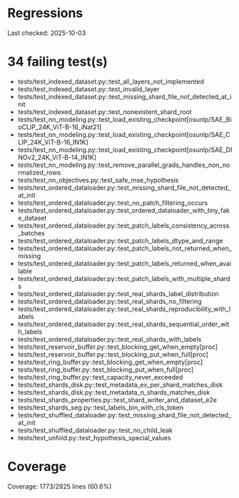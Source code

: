 # Regressions

Last checked: 2025-10-03

# 34 failing test(s)

- tests/test_indexed_dataset.py::test_all_layers_not_implemented
- tests/test_indexed_dataset.py::test_invalid_layer
- tests/test_indexed_dataset.py::test_missing_shard_file_not_detected_at_init
- tests/test_indexed_dataset.py::test_nonexistent_shard_root
- tests/test_nn_modeling.py::test_load_existing_checkpoint[osunlp/SAE_BioCLIP_24K_ViT-B-16_iNat21]
- tests/test_nn_modeling.py::test_load_existing_checkpoint[osunlp/SAE_CLIP_24K_ViT-B-16_IN1K]
- tests/test_nn_modeling.py::test_load_existing_checkpoint[osunlp/SAE_DINOv2_24K_ViT-B-14_IN1K]
- tests/test_nn_modeling.py::test_remove_parallel_grads_handles_non_normalized_rows
- tests/test_nn_objectives.py::test_safe_mse_hypothesis
- tests/test_ordered_dataloader.py::test_missing_shard_file_not_detected_at_init
- tests/test_ordered_dataloader.py::test_no_patch_filtering_occurs
- tests/test_ordered_dataloader.py::test_ordered_dataloader_with_tiny_fake_dataset
- tests/test_ordered_dataloader.py::test_patch_labels_consistency_across_batches
- tests/test_ordered_dataloader.py::test_patch_labels_dtype_and_range
- tests/test_ordered_dataloader.py::test_patch_labels_not_returned_when_missing
- tests/test_ordered_dataloader.py::test_patch_labels_returned_when_available
- tests/test_ordered_dataloader.py::test_patch_labels_with_multiple_shards
- tests/test_ordered_dataloader.py::test_real_shards_label_distribution
- tests/test_ordered_dataloader.py::test_real_shards_no_filtering
- tests/test_ordered_dataloader.py::test_real_shards_reproducibility_with_labels
- tests/test_ordered_dataloader.py::test_real_shards_sequential_order_with_labels
- tests/test_ordered_dataloader.py::test_real_shards_with_labels
- tests/test_reservoir_buffer.py::test_blocking_get_when_empty[proc]
- tests/test_reservoir_buffer.py::test_blocking_put_when_full[proc]
- tests/test_ring_buffer.py::test_blocking_get_when_empty[proc]
- tests/test_ring_buffer.py::test_blocking_put_when_full[proc]
- tests/test_ring_buffer.py::test_capacity_never_exceeded
- tests/test_shards_disk.py::test_metadata_ex_per_shard_matches_disk
- tests/test_shards_disk.py::test_metadata_n_shards_matches_disk
- tests/test_shards_properties.py::test_shard_writer_and_dataset_e2e
- tests/test_shards_seg.py::test_labels_bin_with_cls_token
- tests/test_shuffled_dataloader.py::test_missing_shard_file_not_detected_at_init
- tests/test_shuffled_dataloader.py::test_no_child_leak
- tests/test_unfold.py::test_hypothesis_special_values

# Coverage

Coverage: 1773/2925 lines (60.6%)
